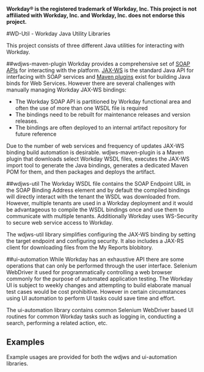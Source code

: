 **Workday® is the registered trademark of Workday, Inc. This project is not affiliated with Workday, Inc. and Workday, Inc. does not endorse this project.**


#WD-Util - Workday Java Utility Libraries

This project consists of three different Java utilities for interacting with Workday.

##wdjws-maven-plugin
Workday provides a comprehensive set of [SOAP APIs](https://community.workday.com/api) for interacting with the platform. [JAX-WS](https://github.com/eclipse-ee4j/jax-ws-api) is the standard Java API for interfacing with SOAP services and [Maven plugins](https://github.com/eclipse-ee4j/metro-jax-ws/tree/master/jaxws-ri/extras/jaxws-maven-plugin) exist for building Java binds for Web Services. However there are several challenges with manually managing Workday JAX-WS bindings:

* The Workday SOAP API is partitioned by Workday functional area and often the use of more than one WSDL file is required
* The bindings need to be rebuilt for maintenance releases and version releases.
* The bindings are often deployed to an internal artifact repository for future reference

Due to the number of web services and frequency of updates JAX-WS binding build automation is desirable. wdjws-maven-plugin is a Maven plugin that downloads select Workday WSDL files, executes the JAX-WS import tool to generate the Java bindings, generates a dedicated Maven POM for them, and then packages and deploys the artifact. 

##wdjws-util
The Workday WSDL file contains the SOAP Endpoint URL in the SOAP Binding Address element and by default the compiled bindings will directly interact with the tenant the WSDL was downloaded from. However, multiple tenants are used in a Workday deployment and it would be advantageous to compile the WSDL bindings once and use them to communicate with multiple tenants. Additionally Workday uses WS-Security to secure web service access to Workday.

The wdjws-util library simplifies configuring the JAX-WS binding by setting the target endpoint and configuring security. It also includes a JAX-RS client for downloading files from the My Reports blobitory.

 
##ui-automation
While Workday has an exhaustive API there are some operations that can only be performed through the user interface. Selenium WebDriver it used for programmatically controlling a web browser commonly for the purpose of automated application testing. The Workday UI is subject to weekly changes and attempting to build elaborate manual test cases would be cost prohibitive. However in certain circumstances using UI automation to perform UI tasks could save time and effort.  

The ui-automation library contains common Selenium WebDriver based UI routines for common Workday tasks such as logging in, conducting a search, performing a related action, etc.

## Examples

Example usages are provided for both the wdjws and ui-automation libraries.  
